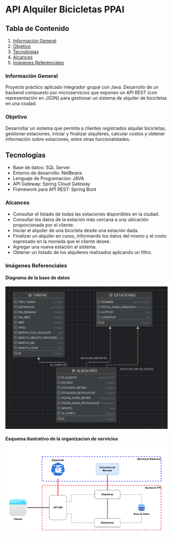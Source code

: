 # API Alquiler Bicicletas PPAI

## Tabla de Contenido
1. [Información General](#InformacionGeneral)
2. [Objetivo](#Objetivo)
3. [Tecnologías](#Tecnologias)
4. [Alcances](#Alcances)
5. [Imágenes Referenciales](#ImagenesReferenciales)

### Información General
Proyecto práctico aplicado integrador grupal con Java. Desarrollo de un backend compuesto por microservicios que exponen un API REST (con representación en JSON) para gestionar un sistema de alquiler de bicicletas en una ciudad.

### Objetivo
Desarrollar un sistema que permita a clientes registrados alquilar bicicletas, gestionar estaciones, iniciar y finalizar alquileres, calcular costos y obtener información sobre estaciones, entre otras funcionalidades.

## Tecnologías
* Base de datos: SQL Server
* Entorno de desarrollo: NetBeans
* Lenguaje de Programacion: JAVA
* API Gateway: Spring Cloud Gateway
* Framework para API REST: Spring Boot
  
### Alcances
* Consultar el listado de todas las estaciones disponibles en la ciudad.
* Consultar los datos de la estación más cercana a una ubicación proporcionada por el cliente.
* Iniciar el alquiler de una bicicleta desde una estación dada.
* Finalizar un alquiler en curso, informando los datos del mismo y el costo expresado en la moneda que el cliente desee.
* Agregar una nueva estación al sistema.
* Obtener un listado de los alquileres realizados aplicando un filtro.

### Imágenes Referenciales

#### Diagrama de la base de datos
![Diagrama BD](DiagramaBD.png)

#### Esquema ilustrativo de la organizacion de servicios
![Organizacion Servicios](OrganizacionServicios.png)